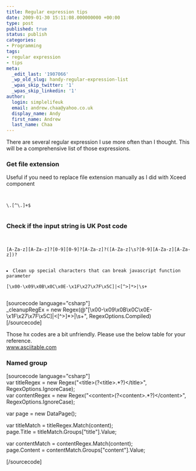 ```yaml
---
title: Regular expression tips
date: 2009-01-30 15:11:08.000000000 +00:00
type: post
published: true
status: publish
categories:
- Programming
tags:
- regular expression
- tips
meta:
  _edit_last: '1907066'
  _wp_old_slug: handy-regular-expression-list
  _wpas_skip_twitter: '1'
  _wpas_skip_linkedin: '1'
author:
  login: simplelifeuk
  email: andrew.chaa@yahoo.co.uk
  display_name: Andy
  first_name: Andrew
  last_name: Chaa
---
```

<p>There are several regular expression I use more often than I thought. This will be a comprehensive list of those expressions.</p>
<h3>Get file extension</h3>
<p>Useful if you need to replace file extension manually as I did with Xceed component</p>
<p><code><br />
\.[^\.]+$<br />
</code></p>
<h3>Check if the input string is UK Post code</h3>
<p><code><br />
[A-Za-z][A-Za-z]?[0-9][0-9]?[A-Za-z]?([A-Za-z]\s?[0-9][A-Za-z][A-Za-z])?</p>
<li>Clean up special characters that can break javascript function parameter<br />
[\x00-\x09\x0B\x0C\x0E-\x1F\x27\x7F\x5C]|&lt;[^&gt;]*&gt;|\s+</li>
<p></code></p>
<p>[sourcecode language="csharp"]<br />
_cleanupRegEx = new Regex(@&quot;[\x00-\x09\x0B\x0C\x0E-\x1F\x27\x7F\x5C]|&lt;[^&gt;]*&gt;|\s+&quot;, RegexOptions.Compiled)<br />
[/sourcecode]</p>
<p>Those hx codes are a bit unfriendly. Please use the below table for your reference.<br />
<a href="http://www.asciitable.com/">www.asciitable.com</a></p>
<h3>Named group</h3>
<p>[sourcecode language="csharp"]<br />
var titleRegex = new Regex(&quot;&lt;title&gt;(?&lt;title&gt;.*?)&lt;/title&gt;&quot;, RegexOptions.IgnoreCase);<br />
var contentRegex = new Regex(&quot;&lt;content&gt;(?&lt;content&gt;.*?)&lt;/content&gt;&quot;, RegexOptions.IgnoreCase);</p>
<p>var page = new DataPage();</p>
<p>var titleMatch = titleRegex.Match(content);<br />
page.Title = titleMatch.Groups[&quot;title&quot;].Value;</p>
<p>var contentMatch = contentRegex.Match(content);<br />
page.Content = contentMatch.Groups[&quot;content&quot;].Value;</p>
<p>[/sourcecode]</p>
